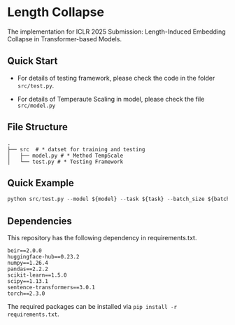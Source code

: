 # Length Collapse
The implementation for ICLR 2025 Submission: Length-Induced Embedding Collapse in Transformer-based Models.

## Quick Start

- For details of testing framework, please check the code in the folder `src/test.py`.

- For details of Temperaute Scaling in model, please check the file `src/model.py`

## File Structure
```shell
.
├── src  # * datset for training and testing
│   ├── model.py # * Method TempScale 
│   └── test.py # * Testing Framework
```

## Quick Example

```python
python src/test.py --model ${model} --task ${task} --batch_size ${batch_size} --temperature ${temperature}
```

## Dependencies

This repository has the following dependency in requirements.txt.

```
beir==2.0.0
huggingface-hub==0.23.2
numpy==1.26.4
pandas==2.2.2
scikit-learn==1.5.0
scipy==1.13.1
sentence-transformers==3.0.1
torch==2.3.0
```

The required packages can be installed via `pip install -r requirements.txt`.

